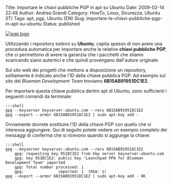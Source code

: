 Title: Importare le chiavi pubbliche PGP in apt su Ubuntu
Date: 2009-02-14 22:48
Author: Andrea Grandi
Category: HowTo, Linux, Sicurezza, Ubuntu (IT)
Tags: apt, pgp, Ubuntu (EN)
Slug: importare-le-chiavi-pubbliche-pgp-in-apt-su-ubuntu
Status: published

[![pgp logo]({static}/images/2009/02/pg2logo.png)]()

Utilizzando i repository esterni su **Ubuntu**, capita spesso di non avere una
procedura automatica per importare anche le relative **chiavi pubbliche
PGP**, che ci permettono di avere la garanzia che i pacchetti che stiamo
scaricando siano autentici e che quindi provengano dall'autore
originale.

Sul sito web dei progetti che mettono a disposizione un repository,
solitamente è indicato anche l'ID della chiave pubblica PGP. Ad esempio
sul sito del *Blueman Development Team* troviamo **6B15AB91951DC1E2**.

Per importare questa chiave pubblica dentro apt di Ubuntu, sono
sufficienti i seguenti comandi da terminale:

    :::shell
    gpg --keyserver keyserver.ubuntu.com --recv 6B15AB91951DC1E2
    gpg --export --armor 6B15AB91951DC1E2 | sudo apt-key add -

Ovviamente dovrete sostituire l'ID della chiave PGP con quello che vi
interessa aggiungere. Qui di seguito potete vedere un esempio completo
dei messaggi di conferma che si ricevono quando si aggiunge la chiave:

    :::shell
    gpg --keyserver keyserver.ubuntu.com --recv 6B15AB91951DC1E2
        gpg: requesting key 951DC1E2 from hkp server keyserver.ubuntu.com
        gpg: key 951DC1E2: public key "Launchpad PPA for Blueman Development Team" imported
        gpg: Total number processed: 1
        gpg:               imported: 1  (RSA: 1) 
    gpg --export --armor 6B15AB91951DC1E2 | sudo apt-key add - OK
